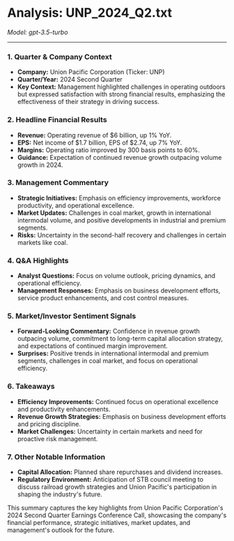 # Analysis: UNP_2024_Q2.txt

*Model: gpt-3.5-turbo*

---

### 1. Quarter & Company Context
- **Company:** Union Pacific Corporation (Ticker: UNP)
- **Quarter/Year:** 2024 Second Quarter
- **Key Context:** Management highlighted challenges in operating outdoors but expressed satisfaction with strong financial results, emphasizing the effectiveness of their strategy in driving success.

### 2. Headline Financial Results
- **Revenue:** Operating revenue of $6 billion, up 1% YoY.
- **EPS:** Net income of $1.7 billion, EPS of $2.74, up 7% YoY.
- **Margins:** Operating ratio improved by 300 basis points to 60%.
- **Guidance:** Expectation of continued revenue growth outpacing volume growth in 2024.

### 3. Management Commentary
- **Strategic Initiatives:** Emphasis on efficiency improvements, workforce productivity, and operational excellence.
- **Market Updates:** Challenges in coal market, growth in international intermodal volume, and positive developments in industrial and premium segments.
- **Risks:** Uncertainty in the second-half recovery and challenges in certain markets like coal.

### 4. Q&A Highlights
- **Analyst Questions:** Focus on volume outlook, pricing dynamics, and operational efficiency.
- **Management Responses:** Emphasis on business development efforts, service product enhancements, and cost control measures.

### 5. Market/Investor Sentiment Signals
- **Forward-Looking Commentary:** Confidence in revenue growth outpacing volume, commitment to long-term capital allocation strategy, and expectations of continued margin improvement.
- **Surprises:** Positive trends in international intermodal and premium segments, challenges in coal market, and focus on operational efficiency.

### 6. Takeaways
- **Efficiency Improvements:** Continued focus on operational excellence and productivity enhancements.
- **Revenue Growth Strategies:** Emphasis on business development efforts and pricing discipline.
- **Market Challenges:** Uncertainty in certain markets and need for proactive risk management.

### 7. Other Notable Information
- **Capital Allocation:** Planned share repurchases and dividend increases.
- **Regulatory Environment:** Anticipation of STB council meeting to discuss railroad growth strategies and Union Pacific's participation in shaping the industry's future.

This summary captures the key highlights from Union Pacific Corporation's 2024 Second Quarter Earnings Conference Call, showcasing the company's financial performance, strategic initiatives, market updates, and management's outlook for the future.